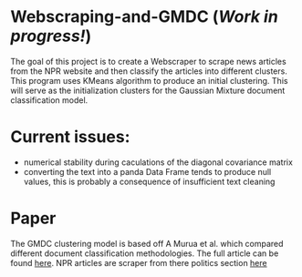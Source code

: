 # Webscraping-and-GMDC (***Work in progress!***)

The goal of this project is to create a Webscraper to scrape news articles from the NPR website and then classify the articles into different clusters. 
This program uses KMeans algorithm to produce an initial clustering. This will serve as the initialization clusters for the Gaussian Mixture document classification model.

# Current issues:
* numerical stability during caculations of the diagonal covariance matrix
* converting the text into a panda Data Frame tends to produce null values, this is probably a consequence of insufficient text cleaning

# Paper
The GMDC clustering model is based off A Murua et al. which compared different document classification methodologies. The full article can be found [here](https://sites.stat.washington.edu/people/wxs/Learning-papers/MuruaStuetzleTantrumSieberts-A4.pdf).
NPR articles are scraper from there politics section [here](https://www.npr.org/sections/politics/)
